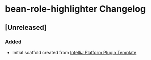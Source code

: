 <!-- Keep a Changelog guide -> https://keepachangelog.com -->

# bean-role-highlighter Changelog

## [Unreleased]
### Added
- Initial scaffold created from [IntelliJ Platform Plugin Template](https://github.com/JetBrains/intellij-platform-plugin-template)
